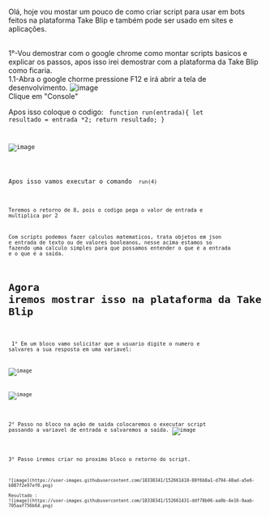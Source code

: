 Olá, hoje vou mostar um pouco de como criar script para usar em bots feitos na plataforma Take Blip e também pode ser usado em sites e aplicações.

<br>1°-Vou demostrar com o google chrome como montar scripts basicos e explicar os passos, apos isso irei demostrar com a plataforma da Take Blip como ficaria.
<br>1.1-Abra o google chorme pressione F12 e irá abrir a tela de desenvolvimento.
![image](https://user-images.githubusercontent.com/18338341/152656012-a2ba15d3-8d91-449a-9f92-2a75bb2beca3.png)
<br>Clique em "Console"

Apos isso coloque o codigo:
<code> function run(entrada){
    let resultado = entrada *2;                                                 return resultado;
} 

![image](https://user-images.githubusercontent.com/18338341/152656116-dfe3b5fb-fede-4362-85dd-18feb0ed9ea8.png)
    
<br>Apos isso vamos executar o comando
 <code> run(4) 

<br>Teremos o retorno de 8, pois o codigo pega o valor de entrada e multiplica por 2

 Com scripts podemos fazer calculos matematicos, trata objetos em json e entrada de texto ou de valores booleanos, nesse acima estamos so fazendo uma calculo simples para que possamos entender o que é a entrada e o que é a saida.
     
# Agora iremos mostrar isso na plataforma da Take Blip 

   <br> 1° Em um bloco vamo solicitar que o usuario digite o numero e salvares a sua resposta em uma variavel:
     
![image](https://user-images.githubusercontent.com/18338341/152661362-6cc0e9b8-8d5a-4c3f-91bb-d901f4babe59.png)

![image](https://user-images.githubusercontent.com/18338341/152661368-b4cbd678-5402-4ce0-91a0-68ba6e55007f.png)

  <br>2° Passo no bloco na ação de saida colocaremos o executar script passando a variavel de entrada e salvaremos a saida.
    ![image](https://user-images.githubusercontent.com/18338341/152661388-6f91a776-b37c-42b5-91cd-b282e7bd0dbe.png)

  <br>3° Passo iremos criar no proximo bloco o retorno do script.
    
    ![image](https://user-images.githubusercontent.com/18338341/152661410-88f6b8a1-d794-48ad-a5e6-b887f2e97ef0.png)

    Resultado : 
    ![image](https://user-images.githubusercontent.com/18338341/152661431-ddf78b06-aa9b-4e16-9aab-705aaf756b64.png)

